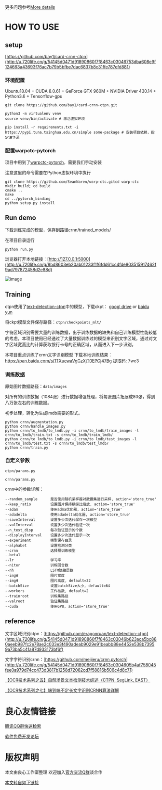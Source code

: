 更多问题参考[More details](http://u.720life.cn/g/3e44a884c1d792dd0ec1ac531ed36da90c78e747987822424a6d2ad77695e94056b468b16491dcfe773a968150ccde10)

# HOW TO USE

## setup

[https://github.com/bay1/card-crnn-ctpn](http://u.720life.cn/g/54145d0471d91890860f7f8463c03046753dba608e9f124663a43693f76ac7b79b5bfbe7dac6837b8c31ffe787efd881)

### 环境配置

Ubuntu18.04 + CUDA 8.0.61 + GeForce GTX 960M + NVIDIA Driver 430.14 + Python3.6 + Tensorflow-gpu

```
git clone https://github.com/bay1/card-crnn-ctpn.git

python3 -m virtualenv venv
source venv/bin/activate # 激活虚拟环境

pip install -r requirements.txt -i https://pypi.tuna.tsinghua.edu.cn/simple some-package # 安装项目依赖，指定清华源
```

### 配置warpctc-pytorch

项目中用到了[warpctc-pytorch](http://u.720life.cn/g/54145d0471d91890860f7f8463c03046c24e3642a3d13530fce19f9842318397ae99373680ff1f9186b542209c7ebd58)，需要我们手动安装

注意这里的命令需要在Python虚拟环境中执行

```
git clone https://github.com/SeanNaren/warp-ctc.gitcd warp-ctc
mkdir build; cd build
cmake ..
make
cd ../pytorch_binding
python setup.py install
```

## Run demo

下载训练完成的模型，保存到路径crnn/trained_models/

在项目目录运行

```
python run.py
```

浏览器打开本地链接：[http://127.0.0.1:5000](http://u.720life.cn/g/8bd8603eb20ab01233f1f6fdd61cc4fde803515917462f9ad797872458d2e88d)

​![image](https://upload-images.jianshu.io/upload_images/3464381-37142265a41de95d?imageMogr2/auto-orient/strip%7CimageView2/2/w/1240) ​

## Training

ctpn使用了[text-detection-ctpn](http://u.720life.cn/g/54145d0471d91890860f7f8463c03046b623aca5bc880aeeb987fc2e78ae2c033e3f490adeab9029e91beabb88e4452e538b73959a73ba5c41a87d933173bf6f)中的模型，下载ckpt： [googl drive](http://u.720life.cn/g/3a38f42308c8ee71aa166c0591609e00e8fe1f509cf6d05420512ea7c3bd9e1cc5a191f603902b6e2eeb2729e9afbb499568656c6456f8115c95acddef90508bfa45df2f4d55e4d8f9b760a53c8e40053e8bdf91ee2a603d6ee462b4b913248d) or [baidu yun](http://u.720life.cn/g/d47e402704915d3bea7686bcd5bdba930cd89af2c9438a24398e2e25519fc5659c1dc823ac2c520ad488b4bc9b5f4024)

将ckpt模型文件保存路径：`ctpn/checkpoints_mlt/`

字符区域识别需要大量的训练数据，出于训练数据的缺失和自己训练模型性能较低的考虑，本项目使用已经通过了大量数据训练过的模型来识别文字区域，通过对文字区域宽高比的计算获取银行卡号的正确区域，从而进入下一步识别。

本项目重点训练了crnn文字识别模型
下载本地训练结果：https://pan.baidu.com/s/1TXuewaVgGzXjT0EPCj47Bg 提取码: 7we3

### 训练数据

原始图片数据路径：`data/images`

对所有的训练数据（1084张）进行数据增强处理，将每张图片拓展成80张，得到八万张左右的训练数据。

初步处理，转化为生成lmdb需要的形式。

```
python crnn/augmentation.py
python crnn/handle_images.py
python crnn/to_lmdb/to_lmdb.py -i crnn/to_lmdb/train_images -l crnn/to_lmdb/train.txt -s crnn/to_lmdb/train_lmdb/
python crnn/to_lmdb/to_lmdb.py -i crnn/to_lmdb/test_images -l crnn/to_lmdb/test.txt -s crnn/to_lmdb/test_lmdb/
python crnn/train.py
```

### 自定义参数

`ctpn/params.py`

`crnn/params.py`

crnn中的参数详解：

```
--random_sample      是否使用随机采样器对数据集进行采样, action='store_true'
--keep_ratio         设置图片保持横纵比缩放, action='store_true'
--adam               使用adma优化器, action='store_true'
--adadelta           使用adadelta优化器, action='store_true'
--saveInterval       设置多少次迭代保存一次模型
--valInterval        设置多少次迭代验证一次
--n_test_disp        每次验证显示的个数
--displayInterval    设置多少次迭代显示一次
--experiment         模型保存目录
--alphabet           设置检测分类
--crnn               选择预训练模型
--beta1            
--lr                 学习率
--niter              训练回合数
--nh                 LSTM隐藏层数
--imgW               图片宽度
--imgH               图片高度, default=32
--batchSize          设置batchSize大小, default=64
--workers            工作核数, default=2
--trainroot          训练集路径
--valroot            验证集路径
--cuda               使用GPU, action='store_true'
```

## reference

文字区域识别ctpn：[https://github.com/eragonruan/text-detection-ctpn](http://u.720life.cn/g/54145d0471d91890860f7f8463c03046b623aca5bc880aeeb987fc2e78ae2c033e3f490adeab9029e91beabb88e4452e538b73959a73ba5c41a87d933173bf6f)

文字字符识别crnn：[https://github.com/meijieru/crnn.pytorch](http://u.720life.cn/g/54145d0471d91890860f7f8463c0304605b4af758045fee0a979d74cc473d3817b1258d72082cd7f58816b506c4d8c71)

[【OCR技术系列之五】自然场景文本检测技术综述（CTPN, SegLink, EAST）](http://u.720life.cn/g/3e44a884c1d792dd0ec1ac531ed36da94c5370f2eae084145517af32e7372a37f5120dd20c44d0347e8ca0f3f3eee472)

[【OCR技术系列之七】端到端不定长文字识别CRNN算法详解](http://u.720life.cn/g/3e44a884c1d792dd0ec1ac531ed36da94c5370f2eae084145517af32e7372a373ea4511c7c87633825e5be6ae6299b13)





 # 良心友情链接

[腾讯QQ群快速检索](http://u.720life.cn/s/8cf73f7c)

[软件免费开发论坛](http://u.720life.cn/s/bbb01dc0)

# 版权声明 

本文由良心工作室整理 欢迎加入[官方交流Q群](https://u.720life.cn/s/f2316816)谈合作

[本文转自如下链接](http://u.720life.cn/g/2e71d0f0a5c601172267ba20d3a43c6e7317cd49b571dbb910cef0e021be3d20e6565a11872ef9087685795f3d725aeebccf4ed539144da74c5369ac674c6d9aa401ac213d93a7cda52986e39952510f)